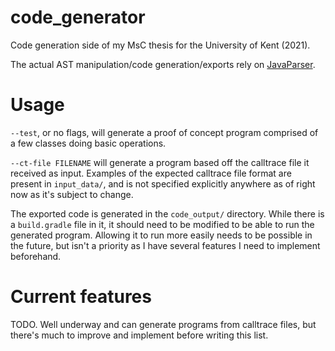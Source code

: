 # code_generator
Code generation side of my MsC thesis for the University of Kent (2021).

The actual AST manipulation/code generation/exports rely on [JavaParser](https://github.com/javaparser/javaparser).

# Usage
`--test`, or no flags, will generate a proof of concept program comprised of a few classes
doing basic operations.

`--ct-file FILENAME` will generate a program based off the calltrace file it received as input. 
Examples of the expected calltrace file format are present in `input_data/`, 
and is not specified explicitly anywhere as of right now as it's subject to change.

The exported code is generated in the `code_output/` directory. 
While there is a `build.gradle` file in it, it should need to be modified to be able to run the generated program. 
Allowing it to run more easily needs to be possible in the future, 
but isn't a priority as I have several features I need to implement beforehand.

# Current features

TODO. Well underway and can generate programs from calltrace files, but there's much to improve and implement before
writing this list.
